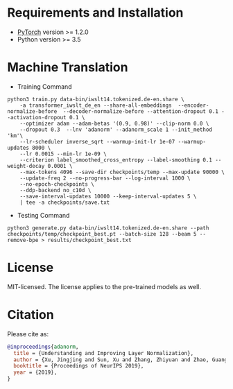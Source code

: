 
# Requirements and Installation

* [PyTorch](http://pytorch.org/) version >= 1.2.0
* Python version >= 3.5

# Machine Translation
* Training Command
```
python3 train.py data-bin/iwslt14.tokenized.de-en.share \
    -a transformer_iwslt_de_en --share-all-embeddings  --encoder-normalize-before  --decoder-normalize-before --attention-dropout 0.1 --activation-dropout 0.1 \
    --optimizer adam --adam-betas '(0.9, 0.98)' --clip-norm 0.0 \
    --dropout 0.3  --lnv 'adanorm' --adanorm_scale 1 --init_method 'km'\
    --lr-scheduler inverse_sqrt --warmup-init-lr 1e-07 --warmup-updates 8000 \
    --lr 0.0015 --min-lr 1e-09 \
    --criterion label_smoothed_cross_entropy --label-smoothing 0.1 --weight-decay 0.0001 \
    --max-tokens 4096 --save-dir checkpoints/temp --max-update 90000 \
    --update-freq 2 --no-progress-bar --log-interval 1000 \
    --no-epoch-checkpoints \
    --ddp-backend no_c10d \
    --save-interval-updates 10000 --keep-interval-updates 5 \
    | tee -a checkpoints/save.txt
```
* Testing Command
```
python3 generate.py data-bin/iwslt14.tokenized.de-en.share --path checkpoints/temp/checkpoint_best.pt --batch-size 128 --beam 5 --remove-bpe > results/checkpoint_best.txt
```


# License
MIT-licensed.
The license applies to the pre-trained models as well.

# Citation

Please cite as:

```bibtex
@inproceedings{adanorm,
  title = {Understanding and Improving Layer Normalization},
  author = {Xu, Jingjing and Sun, Xu and Zhang, Zhiyuan and Zhao, Guangxiang and Lin, Junyang},
  booktitle = {Proceedings of NeurIPS 2019},
  year = {2019},
}
```
